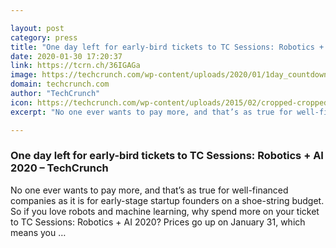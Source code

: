 ```yaml
---

layout: post
category: press
title: "One day left for early-bird tickets to TC Sessions: Robotics + AI 2020"
date: 2020-01-30 17:20:37
link: https://tcrn.ch/36IGAGa
image: https://techcrunch.com/wp-content/uploads/2020/01/1day_countdown.png?w=728
domain: techcrunch.com
author: "TechCrunch"
icon: https://techcrunch.com/wp-content/uploads/2015/02/cropped-cropped-favicon-gradient.png?w=180
excerpt: "No one ever wants to pay more, and that’s as true for well-financed companies as it is for early-stage startup founders on a shoe-string budget. So if you love robots and machine learning, why spend more on your ticket to TC Sessions: Robotics + AI 2020? Prices go up on January 31, which means you …"

---
```


### One day left for early-bird tickets to TC Sessions: Robotics + AI 2020 – TechCrunch

No one ever wants to pay more, and that’s as true for well-financed companies as it is for early-stage startup founders on a shoe-string budget. So if you love robots and machine learning, why spend more on your ticket to TC Sessions: Robotics + AI 2020? Prices go up on January 31, which means you …